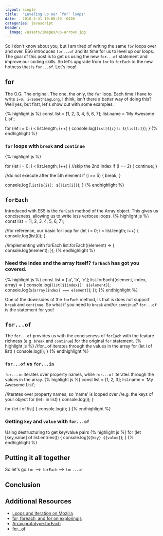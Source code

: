 ```yaml
---
layout: single
title:  "Leveling up our `for` loops"
date:   2018-3-31 10:00:29 -0400
categories: javascript
header:
  image: /assets/images/up-arrows.jpg
---
```

So I don't know about you, but I am tired of writing the same `for` loops over and over. ES6 introduces `for...of` and its time for us to level up our loops. The goal of this post is to get us using the new `for...of` statement and improve our coding skills. So let's upgrade from `for` to `forEach` to the new hotness that is `for...of`. Let's loop!

## for
The O.G. The original.  The one, the only, the `for` loop. Each time I have to write `i=0; i<somethingLong`, I think, isn't there a better way of doing this?  Well yes, but first, let's show out with some examples.

{% highlight js %}
const list = [1, 2, 3, 4, 5, 6, 7];
list.name = 'My Awesome List';

for (let i = 0; i < list.length; i++) {
  console.log(`list[${i}]: ${list[i]}`);
}
{% endhighlight %}

### `for` loops with `break` and `continue`
{% highlight js %}

for (let i = 0; i < list.length; i++) {
  //skip the 2nd index
  if (i == 2) {
    continue;
  }

  //do not execute after the 5th element
  if (i == 5) {
    break;
  }

  console.log(`list[${i}]: ${list[i]}`);
}
{% endhighlight %}

## `forEach`
Introduced with ES5 is the `forEach` method of the Array object. This gives us conciseness, allowing us to write less verbose loops.
{% highlight js %}
const list = [1, 2, 3, 4, 5, 6, 7];

//for reference, our basic for loop
for (let i = 0; i < list.length; i++) {
  console.log(list[i]);
}

//implementing with forEach
list.forEach((element) => {
  console.log(element);
});
{% endhighlight %}

### Need the index and the array itself? `forEach` has got you covered.
{% highlight js %}
const list = ['a', 'b', 'c'];
list.forEach((element, index, array) => {
  console.log(`list[${index}]: ${element}`);
  console.log(`${array[index] === element}`);
});
{% endhighlight %}

One of the downsides of the `forEach` method, is that is does not support `break` and `continue`.  So what if you need to `break` and/or `continue`? `for...of` is the statement for you!

## `for...of`
The `for...of` provides us with the conciseness of `forEach` with the feature richness (e.g. `break` and `continue`) for the original `for` statement.
{% highlight js %}
//for...of iterates through the values in the array
for (let i of list) {
  console.log(i);
}
{% endhighlight %}

### `for...of` vs `for...in`
`for...in` iterates over property names, while `for...of` iterates through the values in the array.
{% highlight js %}
const list = [1, 2, 3];
list.name = 'My Awesome List';

//iterates over property names, so 'name' is looped over
//e.g. the keys of your object
for (let i in list) {
  console.log(i);
}

for (let i of list) {
  console.log(i);
}
{% endhighlight %}

### Getting `key` and `value` with `for...of`
Using destructuring to get key/value pairs
{% highlight js %}
for (let [key,value] of list.entries()) {
  console.log(`${key} ${value}`);
}
{% endhighlight %}

## Putting it all together
So let's go `for` ==> `forEach` ==> `for...of`

## Conclusion

## Additional Resources
- [Loops and Iteration on Mozilla](https://developer.mozilla.org/en-US/docs/Web/JavaScript/Guide/Loops_and_iteration)
- [for, foreach, and for on exploringjs](http://exploringjs.com/es6/ch_core-features.html#sec_for-foreach-forof)
- [Array.prototype.forEach](https://developer.mozilla.org/en-US/docs/Web/JavaScript/Reference/Global_Objects/Array/forEach)
- [for...of](https://developer.mozilla.org/en-US/docs/Web/JavaScript/Reference/Statements/for...of)
